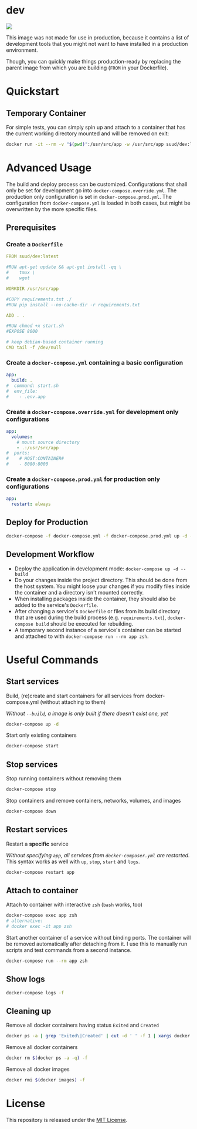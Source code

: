 # dev
![](https://github.com/suud/dev-docker/workflows/Push%20images%20to%20Docker%20Hub/badge.svg)

This image was not made for use in production, because it contains a list of
development tools that you might not want to have installed in a production
environment.

Though, you can quickly make things production-ready by replacing the parent
image from which you are building (`FROM` in your Dockerfile).


# Quickstart
## Temporary Container
For simple tests, you can simply spin up and attach to a container that has the
current working directory mounted and will be removed on exit:
```sh
docker run -it --rm -v "$(pwd)":/usr/src/app -w /usr/src/app suud/dev:latest zsh
```


# Advanced Usage
The build and deploy process can be customized.
Configurations that shall only be set for development go into
`docker-compose.override.yml`. The production only configuration is set in
`docker-compose.prod.yml`. The configuration from `docker-compose.yml` is
loaded in both cases, but might be overwritten by the more specific files.

## Prerequisites
### Create a `Dockerfile`
```yaml
FROM suud/dev:latest

#RUN apt-get update && apt-get install -qq \
#    tmux \
#    wget

WORKDIR /usr/src/app

#COPY requirements.txt ./
#RUN pip install --no-cache-dir -r requirements.txt

ADD . .

#RUN chmod +x start.sh
#EXPOSE 8000

# keep debian-based container running
CMD tail -f /dev/null
```

### Create a `docker-compose.yml` containing a basic configuration
```yaml
app:
  build: .
#  command: start.sh
#  env_file:
#    - .env.app
```

### Create a `docker-compose.override.yml` for development only configurations
```yaml
app:
  volumes:
    # mount source directory
    - .:/usr/src/app
#  ports:
#    # HOST:CONTAINER#
#    - 8080:8000
```

### Create a `docker-compose.prod.yml` for production only configurations
```yaml
app:
  restart: always
```

## Deploy for Production
```sh
docker-compose -f docker-compose.yml -f docker-compose.prod.yml up -d --build
```

## Development Workflow
- Deploy the application in development mode: `docker-compose up -d --build`
- Do your changes inside the project directory. This should be done
from the host system. You might loose your changes if you modify files inside
the container and a directory isn't mounted correctly.
- When installing packages inside the container, they should also be added to
the service's `Dockerfile`.
- After changing a service's `Dockerfile` or files from its build directory
that are used during the build process (e.g. `requirements.txt`),
`docker-compose build` should be executed for rebuilding.
- A temporary second instance of a service's container can be started and
attached to with `docker-compose run --rm app zsh`.


# Useful Commands
## Start services
Build, (re)create and start containers for all services from docker-compose.yml
(without attaching to them)

_Without `--build`, a image is only built if there doesn't exist one, yet_
```sh
docker-compose up -d
```

Start only existing containers
```sh
docker-compose start
```

## Stop services
Stop running containers without removing them
```sh
docker-compose stop
```

Stop containers and remove containers, networks, volumes, and images
```sh
docker-compose down
```

## Restart services
Restart a __specific__ service

_Without specifying `app`, all services from `docker-composer.yml` are
restarted._ This syntax works as well with `up`, `stop`, `start` and `logs`.
```sh
docker-compose restart app
```

## Attach to container
Attach to container with interactive `zsh` (`bash` works, too)
```sh
docker-compose exec app zsh
# alternative:
# docker exec -it app zsh
```

Start another container of a service without binding ports. The container will
be removed automatically after detaching from it. I use this to manually run
scripts and test commands from a second instance.
```sh
docker-compose run --rm app zsh
```

## Show logs
```sh
docker-compose logs -f
```

## Cleaning up
Remove all docker containers having status `Exited` and `Created`
```sh
docker ps -a | grep 'Exited\|Created' | cut -d ' ' -f 1 | xargs docker rm
```

Remove all docker containers
```sh
docker rm $(docker ps -a -q) -f
```

Remove all docker images
```sh
docker rmi $(docker images) -f
```


# License

This repository is released under the [MIT License](https://opensource.org/licenses/MIT).
